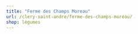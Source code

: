 ```yaml
---
title: "Ferme des Champs Moreau"
url: /clery-saint-andre/ferme-des-champs-moreau/
shop: légumes
---
```

